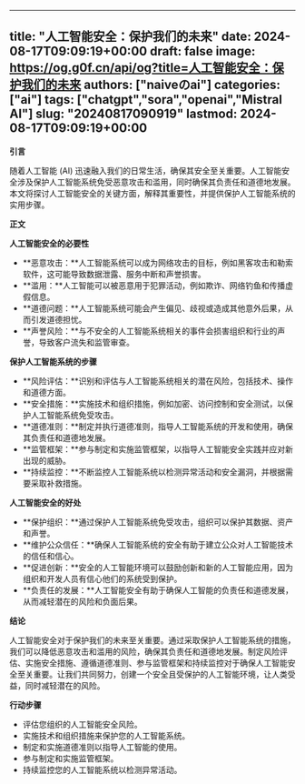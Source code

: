 
---
title: "人工智能安全：保护我们的未来"
date: 2024-08-17T09:09:19+00:00
draft: false
image: https://og.g0f.cn/api/og?title=人工智能安全：保护我们的未来
authors: ["naiveのai"]
categories: ["ai"]
tags: ["chatgpt","sora","openai","Mistral AI"]
slug: "20240817090919"
lastmod: 2024-08-17T09:09:19+00:00
---
**引言**

随着人工智能 (AI) 迅速融入我们的日常生活，确保其安全至关重要。人工智能安全涉及保护人工智能系统免受恶意攻击和滥用，同时确保其负责任和道德地发展。本文将探讨人工智能安全的关键方面，解释其重要性，并提供保护人工智能系统的实用步骤。

**正文**

**人工智能安全的必要性**

* **恶意攻击：**人工智能系统可以成为网络攻击的目标，例如黑客攻击和勒索软件，这可能导致数据泄露、服务中断和声誉损害。
* **滥用：**人工智能可以被恶意用于犯罪活动，例如欺诈、网络钓鱼和传播虚假信息。
* **道德问题：**人工智能系统可能会产生偏见、歧视或造成其他意外后果，从而引发道德担忧。
* **声誉风险：**与不安全的人工智能系统相关的事件会损害组织和行业的声誉，导致客户流失和监管审查。

**保护人工智能系统的步骤**

* **风险评估：**识别和评估与人工智能系统相关的潜在风险，包括技术、操作和道德方面。
* **安全措施：**实施技术和组织措施，例如加密、访问控制和安全测试，以保护人工智能系统免受攻击。
* **道德准则：**制定并执行道德准则，指导人工智能系统的开发和使用，确保其负责任和道德地发展。
* **监管框架：**参与制定和实施监管框架，以指导人工智能安全实践并应对新出现的威胁。
* **持续监控：**不断监控人工智能系统以检测异常活动和安全漏洞，并根据需要采取补救措施。

**人工智能安全的好处**

* **保护组织：**通过保护人工智能系统免受攻击，组织可以保护其数据、资产和声誉。
* **维护公众信任：**确保人工智能系统的安全有助于建立公众对人工智能技术的信任和信心。
* **促进创新：**安全的人工智能环境可以鼓励创新和新的人工智能应用，因为组织和开发人员有信心他们的系统受到保护。
* **负责任的发展：**人工智能安全有助于确保人工智能的负责任和道德发展，从而减轻潜在的风险和负面后果。

**结论**

人工智能安全对于保护我们的未来至关重要。通过采取保护人工智能系统的措施，我们可以降低恶意攻击和滥用的风险，确保其负责任和道德地发展。制定风险评估、实施安全措施、遵循道德准则、参与监管框架和持续监控对于确保人工智能安全至关重要。让我们共同努力，创建一个安全且受保护的人工智能环境，让人类受益，同时减轻潜在的风险。

**行动步骤**

* 评估您组织的人工智能安全风险。
* 实施技术和组织措施来保护您的人工智能系统。
* 制定和实施道德准则以指导人工智能的使用。
* 参与制定和实施监管框架。
* 持续监控您的人工智能系统以检测异常活动。